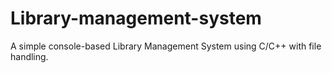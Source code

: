# Library-management-system
A simple console-based Library Management System using C/C++ with file handling.
